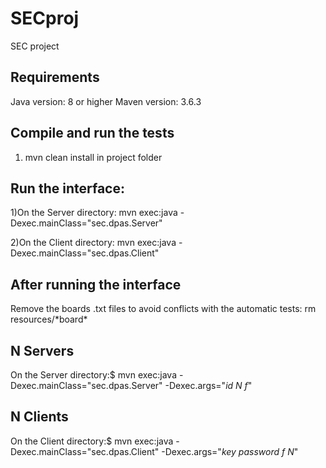 # SECproj
SEC project

## Requirements

Java version: 8 or higher
Maven version: 3.6.3

## Compile and run the tests

1) mvn clean install in project folder

## Run the interface:

1)On the Server directory: mvn exec:java -Dexec.mainClass="sec.dpas.Server"

2)On the Client directory: mvn exec:java -Dexec.mainClass="sec.dpas.Client"

## After running the interface

Remove the boards .txt files to avoid conflicts with the automatic tests: rm resources/\*board\*

## N Servers

On the Server directory:$ mvn exec:java -Dexec.mainClass="sec.dpas.Server" -Dexec.args="_id_ _N_ _f_"


## N Clients

On the Client directory:$ mvn exec:java -Dexec.mainClass="sec.dpas.Client" -Dexec.args="_key_ _password_  _f_ _N_"
